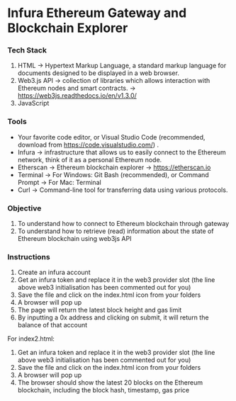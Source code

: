 # Infura Ethereum Gateway and Blockchain Explorer

### Tech Stack
1. HTML
→ Hypertext Markup Language, a standard markup language for documents designed to
be displayed in a web browser.
2. Web3.js API
→ collection of libraries which allows interaction with Ethereum nodes and smart
contracts.
→ https://web3js.readthedocs.io/en/v1.3.0/
3. JavaScript

### Tools
- Your favorite code editor, or Visual Studio Code (recommended, download from https://code.visualstudio.com/) .
- Infura
→ infrastructure that allows us to easily connect to the Ethereum network, think of it as a
personal Ethereum node.
- Etherscan
→ Ethereum blockchain explorer
→ https://etherscan.io
- Terminal
→ For Windows: Git Bash (recommended), or Command Prompt
→ For Mac: Terminal
- Curl
→ Command-line tool for transferring data using various protocols.

### Objective
1. To understand how to connect to Ethereum blockchain through gateway
2. To understand how to retrieve (read) information about the state of Ethereum blockchain using web3js API

### Instructions
1. Create an infura account
2. Get an infura token and replace it in the web3 provider slot (the line above web3 initialisation has been commented out for you)
3. Save the file and click on the index.html icon from your folders
4. A browser will pop up
5. The page will return the latest block height and gas limit
6. By inputting a 0x address and clicking on submit, it will return the balance of that account

For index2.html:
1. Get an infura token and replace it in the web3 provider slot (the line above web3 initialisation has been commented out for you)
2. Save the file and click on the index.html icon from your folders
3. A browser will pop up
4. The browser should show the latest 20 blocks on the Ethereum blockchain, including the block hash, timestamp, gas price